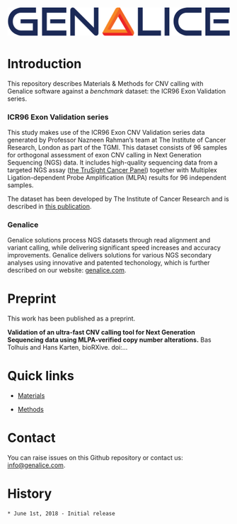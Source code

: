# ![Genalice](images/GENALICE_COR_logo-RGB.jpg)

# Introduction
This repository describes Materials & Methods for CNV calling with Genalice software against a _benchmark_ dataset: the ICR96 Exon Validation series.

### ICR96 Exon Validation series
This study makes use of the ICR96 Exon CNV Validation series data generated by Professor Nazneen Rahman’s team at The Institute of Cancer Research, London as part of the TGMI. This dataset consists of 96 samples for orthogonal assessment of exon CNV calling in Next Generation Sequencing (NGS) data. It includes high-quality sequencing data from a targeted NGS assay ([the TruSight Cancer Panel](https://www.illumina.com/Documents/products/datasheets/datasheet_trusight_cancer.pdf)) together with Multiplex Ligation-dependent Probe Amplification (MLPA) results for 96 independent samples.

The dataset has been developed by The Institute of Cancer Research and is described in [this publication](https://wellcomeopenresearch.org/articles/2-35/v1).

### Genalice
Genalice solutions process NGS datasets through read alignment and variant calling, while delivering significant speed increases and accuracy improvements. Genalice delivers solutions for various NGS secondary analyses using innovative and patented techonology, which is further described on our website: [genalice.com](http://www.genalice.com).

# Preprint
This work has been published as a preprint.

__Validation of an ultra-fast CNV calling tool for Next Generation Sequencing data using MLPA-verified copy number alterations.__ Bas Tolhuis and Hans Karten, bioRXive. doi:...

# Quick links
* [Materials](Materials.md)

* [Methods](Methods.md)

# Contact
You can raise issues on this Github repository or contact us: info@genalice.com.

# History
    * June 1st, 2018 - Initial release
